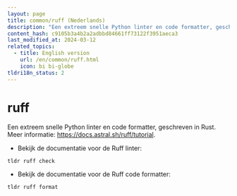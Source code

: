 ```yaml
---
layout: page
title: common/ruff (Nederlands)
description: "Een extreem snelle Python linter en code formatter, geschreven in Rust."
content_hash: c9105b3a4b2a2adbbd84661ff73122f3951aeca3
last_modified_at: 2024-03-12
related_topics:
  - title: English version
    url: /en/common/ruff.html
    icon: bi bi-globe
tldri18n_status: 2
---
```

# ruff

Een extreem snelle Python linter en code formatter, geschreven in Rust.
Meer informatie: <https://docs.astral.sh/ruff/tutorial>.

- Bekijk de documentatie voor de Ruff linter:

`tldr ruff check`

- Bekijk de documentatie voor de Ruff code formatter:

`tldr ruff format`
